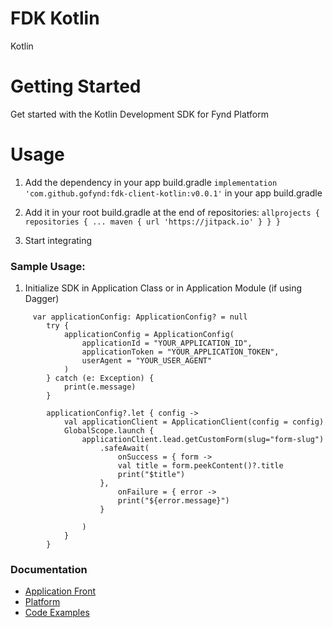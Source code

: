 # FDK Kotlin


Kotlin 

# Getting Started
Get started with the Kotlin Development SDK for Fynd Platform


# Usage

1. Add the dependency in your app build.gradle 
    `implementation 'com.github.gofynd:fdk-client-kotlin:v0.0.1'` 
    in your app build.gradle 

2. Add it in your root build.gradle at the end of repositories:
     `allprojects {
		repositories {
			...
			maven { url 'https://jitpack.io' }
		}
	}`
3. Start integrating


### Sample Usage:


1. Initialize SDK in Application Class or in Application Module (if using Dagger)
```
     var applicationConfig: ApplicationConfig? = null
        try {
            applicationConfig = ApplicationConfig(
                applicationId = "YOUR_APPLICATION_ID",
                applicationToken = "YOUR_APPLICATION_TOKEN",
                userAgent = "YOUR_USER_AGENT"
            )
        } catch (e: Exception) {
            print(e.message)
        }

        applicationConfig?.let { config ->
            val applicationClient = ApplicationClient(config = config)
            GlobalScope.launch {
                applicationClient.lead.getCustomForm(slug="form-slug")
                    .safeAwait(
                        onSuccess = { form ->
                        val title = form.peekContent()?.title
                        print("$title")
                    },
                        onFailure = { error ->
                        print("${error.message}")
                    }

                )
            }
        }

```

### Documentation

* [Application Front](documentation/APPLICATION.md)
* [Platform](documentation/PLATFORM.md)
* [Code Examples](documentation/EXAMPLES.md)
